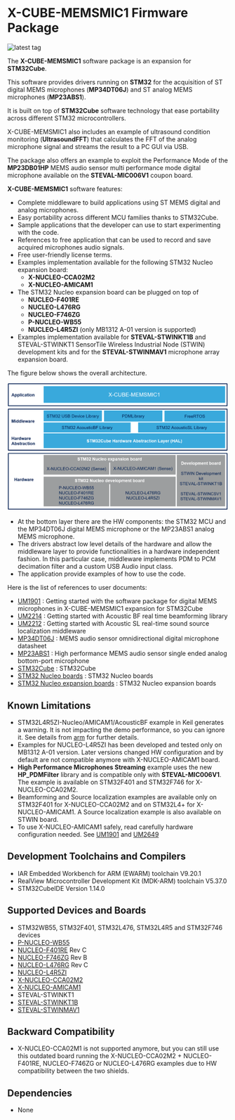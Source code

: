 # X-CUBE-MEMSMIC1 Firmware Package

![latest tag](https://img.shields.io/github/v/tag/STMicroelectronics/x-cube-memsmic1.svg?color=brightgreen)

The **X-CUBE-MEMSMIC1** software package is an expansion for **STM32Cube**. 

This software provides drivers running on **STM32** for the acquisition of ST digital MEMS microphones (**MP34DT06J**) and ST analog MEMS microphones (**MP23ABS1**). 

It is built on top of **STM32Cube** software technology that ease portability across different STM32 microcontrollers.

X-CUBE-MEMSMIC1 also includes an example of ultrasound condition monitoring (**UltrasoundFFT**) that calculates the FFT of the analog microphone signal and streams the result to a PC GUI via USB.

The package also offers an example to exploit the Performance Mode of the **MP23DB01HP** MEMS audio sensor multi performance mode digital microphone available on the **STEVAL-MIC006V1** coupon board.

**X-CUBE-MEMSMIC1** software features:

- Complete middleware to build applications using ST MEMS digital and analog microphones.
- Easy portability across different MCU families thanks to STM32Cube.
- Sample applications that the developer can use to start experimenting with the code.
- References to free application that can be used to record and save acquired microphones audio signals.
- Free user-friendly license terms.
- Examples implementation available for the following STM32 Nucleo expansion board: 
    - **X-NUCLEO-CCA02M2** 
    - **X-NUCLEO-AMICAM1**
- The STM32 Nucleo expansion board can be plugged on top of
    - **NUCLEO-F401RE**
	- **NUCLEO-L476RG**
    - **NUCLEO-F746ZG**
	- **P-NUCLEO-WB55**
    - **NUCLEO-L4R5ZI** (only MB1312 A-01 version is supported)
- Examples implementation available for **STEVAL-STWINKT1B** and STEVAL-STWINKT1 SensorTile Wireless Industrial Node (STWIN) development kits and for the **STEVAL-STWINMAV1**
microphone array expansion board.

The figure below shows the overall architecture.

![](_htmresc/X-CUBE-MEMSMIC1_components.png)

- At the bottom layer there are the HW components: the STM32 MCU and the MP34DT06J digital MEMS microphone or the MP23ABS1 analog MEMS microphone.
- The drivers abstract low level details of the hardware and allow the middleware layer to provide functionalities 
  in a hardware independent fashion. In this particular case, middleware implements PDM to PCM decimation filter 
  and a custom USB Audio input class.
- The application provide examples of how to use the code.

Here is the list of references to user documents:

- [UM1901](https://www.st.com/resource/en/user_manual/dm00187405.pdf) : Getting started with the software package for digital MEMS microphones in X-CUBE-MEMSMIC1 expansion for STM32Cube
- [UM2214](https://www.st.com/resource/en/user_manual/dm00391112.pdf) : Getting started with Acoustic BF real time beamforming library
- [UM2212](https://www.st.com/resource/en/user_manual/dm00390468.pdf) : Getting started with Acoustic SL real-time sound source localization middleware
- [MP34DT06J](https://www.st.com/content/st_com/en/products/audio-ics/mems-microphones/mp34dt06j.html) : MEMS audio sensor omnidirectional digital microphone datasheet
- [MP23ABS1](https://www.st.com/content/st_com/en/products/audio-ics/mems-microphones/mp23abs1.html) : High performance MEMS audio sensor single ended analog bottom-port microphone
- [STM32Cube](https://www.st.com/stm32cube) : STM32Cube
- [STM32 Nucleo boards](https://www.st.com/stm32nucleo) : STM32 Nucleo boards
- [STM32 Nucleo expansion boards](https://www.st.com/x-nucleo) : STM32 Nucleo expansion boards

## Known Limitations

- STM32L4R5ZI-Nucleo/AMICAM1/AcousticBF example in Keil generates a warning. It is not impacting the demo performance, so you can ignore it. See details from [arm](https://developer.arm.com/documentation/ka002865/latest/) for further details.
- Examples for NUCLEO-L4R5ZI has been developed and tested only on MB1312 A-01 version. Later versions changed HW configuration and by default are not compatible anymore with X-NUCLEO-AMICAM1 board.
- **High Performance Microphones Streaming** example uses the new **HP_PDMFilter** library and is compatible only with **STEVAL-MIC006V1**. The example is available on STM32F401 and STM32F746 for X-NUCLEO-CCA02M2.
- Beamforming and Source localization examples are available only on STM32F401 for X-NUCLEO-CCA02M2 and on STM32L4+ for X-NUCLEO-AMICAM1. A Source localization example is also available on STWIN board.
- To use X-NUCLEO-AMICAM1 safely, read carefully hardware configuration needed. See [UM1901](https://www.st.com/resource/en/user_manual/dm00187405.pdf) and [UM2649](https://www.st.com/resource/en/user_manual/dm00663665.pdf)

## Development Toolchains and Compilers

-   IAR Embedded Workbench for ARM (EWARM) toolchain V9.20.1
-   RealView Microcontroller Development Kit (MDK-ARM) toolchain V5.37.0
-   STM32CubeIDE Version 1.14.0

## Supported Devices and Boards

- STM32WB55, STM32F401, STM32L476, STM32L4R5 and STM32F746 devices
- [P-NUCLEO-WB55](https://www.st.com/content/st_com/en/products/evaluation-tools/product-evaluation-tools/stm32-nucleo-expansion-boards/p-nucleo-wb55.html)
- [NUCLEO-F401RE](https://www.st.com/content/st_com/en/products/evaluation-tools/product-evaluation-tools/mcu-mpu-eval-tools/stm32-mcu-mpu-eval-tools/stm32-nucleo-boards/nucleo-f401re.html) Rev C
- [NUCLEO-F746ZG](https://www.st.com/content/st_com/en/products/evaluation-tools/product-evaluation-tools/mcu-mpu-eval-tools/stm32-mcu-mpu-eval-tools/stm32-nucleo-boards/nucleo-f746zg.html) Rev B
- [NUCLEO-L476RG](https://www.st.com/content/st_com/en/products/evaluation-tools/product-evaluation-tools/mcu-mpu-eval-tools/stm32-mcu-mpu-eval-tools/stm32-nucleo-boards/nucleo-l476rg.html) Rev C
- [NUCLEO-L4R5ZI](https://www.st.com/content/st_com/en/products/evaluation-tools/product-evaluation-tools/mcu-mpu-eval-tools/stm32-mcu-mpu-eval-tools/stm32-nucleo-boards/nucleo-l4r5zi.html)
- [X-NUCLEO-CCA02M2](https://www.st.com/content/st_com/en/products/ecosystems/stm32-open-development-environment/stm32-nucleo-expansion-boards/stm32-ode-sense-hw/x-nucleo-cca02m2.html)
- [X-NUCLEO-AMICAM1](https://www.st.com/content/st_com/en/products/ecosystems/stm32-open-development-environment/stm32-nucleo-expansion-boards/stm32-ode-sense-hw/x-nucleo-amicam1.html)
- STEVAL-STWINKT1
- [STEVAL-STWINKT1B](https://www.st.com/en/evaluation-tools/steval-stwinkt1b.html)
- [STEVAL-STWINMAV1](https://www.st.com/en/evaluation-tools/steval-stwinmav1.html)

## Backward Compatibility

- X-NUCLEO-CCA02M1 is not supported anymore, but you can still use this outdated board running the X-NUCLEO-CCA02M2 + NUCLEO-F401RE, NUCLEO-F746ZG or NUCLEO-L476RG examples due to HW compatibility between the two shields.

## Dependencies

- None
